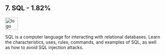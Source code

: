 ## 7. SQL - 1.82%
<img src="https://www.vhv.rs/dpng/d/256-2563210_sql-programming-language-logo-hd-png-download.png" alt="logo" width="40" height="40" /> 

SQL is a computer language for interacting with relational databases. Learn the characteristics, uses, rules, commands, and examples of SQL, as well as how to avoid SQL injection attacks.
